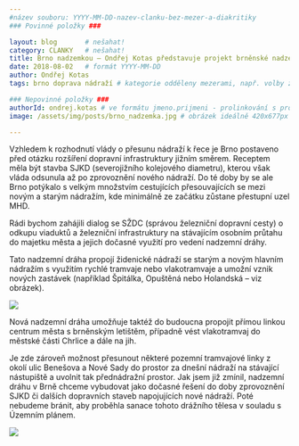```yaml
---
#název souboru: YYYY-MM-DD-nazev-clanku-bez-mezer-a-diakritiky
### Povinné položky ###

layout: blog       # nešahat!
category: CLANKY   # nešahat!
title: Brno nadzemkou – Ondřej Kotas představuje projekt brněnské nadzemní dráhy
date: 2018-08-02   # formát YYYY-MM-DD
author: Ondřej Kotas
tags: brno doprava nádraží # kategorie odděleny mezerami, např. volby zemědělství životní-prostředí piráti (viz https://jihomoravsky.pirati.cz/tags/)

### Nepovinné položky ###
authorId: ondrej.kotas # ve formátu jmeno.prijmeni - prolinkování s profilem přes uid
image: /assets/img/posts/brno_nadzemka.jpg # obrázek ideálně 420x677px minifikovaný přes https://tinypng.com/

---
```


Vzhledem k rozhodnutí vlády o přesunu nádraží k řece je
Brno postaveno před otázku rozšíření dopravní
infrastruktury jižním směrem.
Receptem měla být stavba SJKD (severojižního kolejového
diametru), kterou však vláda odsunula až po zprovoznění
nového nádraží.
Do té doby by se ale Brno potýkalo s velkým množstvím
cestujících přesouvajících se mezi novým a starým
nádražím, kde minimálně ze začátku zůstane přestupní
uzel MHD.

Rádi bychom zahájili dialog se SŽDC (správou železniční dopravní cesty) o odkupu viaduktů a železniční
infrastruktury na stávajícím osobním průtahu do majetku města a jejich dočasné využití pro vedení
nadzemní dráhy.

Tato nadzemní dráha propojí židenické nádraží se starým a novým hlavním nádražím s využitím rychlé
tramvaje nebo vlakotramvaje a umožní vznik nových zastávek (například Špitálka, Opuštěná nebo
Holandská – viz obrázek).

<div style="text-align:center><a href="https://jihomoravsky.pirati.cz/assets/img/posts/nadzemka_mapa_full.png" target="_blank">
<img src="https://jihomoravsky.pirati.cz/assets/img/posts/nadzemka_mapa_preview.png" style="max-width:100%">
</a></div>

Nová nadzemní dráha umožňuje taktéž do budoucna propojit přímou linkou centrum města s
brněnským letištěm, případně vést vlakotramvaj do městské části Chrlice a dále na jih.

Je zde zároveň možnost přesunout některé pozemní tramvajové linky z okolí ulic Benešova a Nové Sady
do prostor za dnešní nádraží na stávající nástupiště a uvolnit tak přednádražní prostor.
Jak jsem již zmínil, nadzemní dráhu v Brně chceme vybudovat jako dočasné řešení do doby zprovoznění
SJKD či dalších dopravních staveb napojujících nové nádraží. Poté nebudeme bránit, aby proběhla
sanace tohoto drážního tělesa v souladu s Územním plánem.

<div style="text-align:center><a href="https://jihomoravsky.pirati.cz/assets/img/posts/nadzemka_situace_full.png" target="_blank">
<img src="https://jihomoravsky.pirati.cz/assets/img/posts/nadzemka_situace_preview.png" style="max-width:100%">
</a></div>

